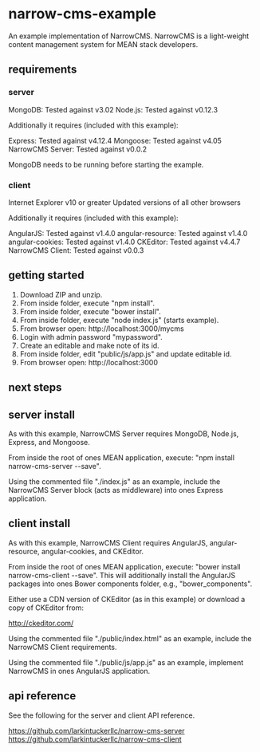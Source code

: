 # narrow-cms-example

An example implementation of NarrowCMS. NarrowCMS is a light-weight content management system for MEAN stack developers.

## requirements

### server

MongoDB: Tested against v3.02
Node.js: Tested against v0.12.3

Additionally it requires (included with this example):

Express: Tested against v4.12.4
Mongoose: Tested against v4.05
NarrowCMS Server: Tested against v0.0.2

MongoDB needs to be running before starting the example.

### client

Internet Explorer v10 or greater
Updated versions of all other browsers

Additionally it requires (included with this example):

AngularJS: Tested against v1.4.0
angular-resource: Tested against v1.4.0
angular-cookies: Tested against v1.4.0
CKEditor: Tested against v4.4.7
NarrowCMS Client: Tested against v0.0.3

## getting started

1. Download ZIP and unzip.
2. From inside folder, execute "npm install".
3. From inside folder, execute "bower install".
4. From inside folder, execute "node index.js" (starts example).
5. From browser open: http://localhost:3000/mycms
6. Login with admin password "mypassword".
7. Create an editable and make note of its id.
8. From inside folder, edit "public/js/app.js" and update editable id.
9. From browser open: http://localhost:3000

## next steps

## server install

As with this example, NarrowCMS Server requires MongoDB, Node.js, Express, and Mongoose.

From inside the root of ones MEAN application, execute:
"npm install narrow-cms-server --save".

Using the commented file "./index.js" as an example, include the NarrowCMS Server block (acts as middleware) into ones Express application.

## client install

As with this example, NarrowCMS Client requires AngularJS, angular-resource, angular-cookies, and CKEditor.

From inside the root of ones MEAN application, execute:
"bower install narrow-cms-client --save". This will additionally install the AngularJS packages into ones Bower components folder, e.g., "bower_components".

Either use a CDN version of CKEditor (as in this example) or download a copy of CKEditor from:

http://ckeditor.com/

Using the commented file "./public/index.html" as an example, include the NarrowCMS Client requirements.

Using the commented file "./public/js/app.js" as an example, implement NarrowCMS in ones AngularJS application.

## api reference

See the following for the server and client API reference.

https://github.com/larkintuckerllc/narrow-cms-server
https://github.com/larkintuckerllc/narrow-cms-client

